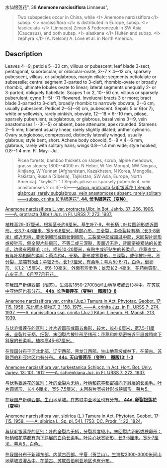 水仙银莲花",
38.**Anemone narcissiflora** Linnaeus",

> Two subspecies occur in China, while &lt;I&gt; Anemone narcissiflora&lt;/I&gt; subsp. &lt;I&gt; narcissiflora &lt;/I&gt; is distributed in Europe, subsp. &lt;I&gt; fasciculata &lt;/I&gt; (Linnaeus) Ziman &amp; Fedoronczuk in SW Asia (Caucasus), and both subsp. &lt;I&gt; alaskana &lt;/I&gt; Hultén and subsp. &lt;I&gt; zephyra &lt;/I&gt; (A. Nelson) A. Löve et al. in North America.

## Description
Leaves 4--9; petiole 5--30 cm, villous or pubescent; leaf blade 3-sect, pentagonal, suborbicular, or orbicular-ovate, 3--7 × 4--12 cm, sparsely pubescent, villous, or subglabrous, margin ciliate; segments petiolulate or subsessile; central segment 3-parted to 3-cleft, rhombic-ovate or broadly rhombic, ultimate lobules ovate to linear; lateral segments unequally 2- or 3-parted, obliquely flabellate. Scapes 1 or 2, 10--50 cm, villous or sparsely puberulent; cyme 1--5(--7)-flowered. Involucral bracts 3 or more; bract blade 3-parted to 3-cleft, broadly rhombic to narrowly obovate, 2--6 cm, usually pubescent. Pedicel 2--5(--8) cm, pubescent. Sepals 5 or 6(or 7), white or yellowish, rarely pinkish, obovate, 12--18 × 6--10 mm, pilose, sparsely puberulent, subglabrous, or glabrous, basal veins 3--9, vein anastomoses 1--3(--5) or absent, base attenuate, apex rounded. Stamens 2--5 mm; filament usually linear, rarely slightly dilated; anther cylindric. Ovary subglobose, compressed, distinctly laterally winged, usually glabrous; style bent, short. Achene body obovoid, 5--8 × 4--6 mm, glabrous, rarely with solitary hairs; wings 0.8--1.4 mm wide; style hooked, 0.8--1.4 mm. Fl. May--Jul.

> Picea forests, bamboo thickets on slopes, scrub, alpine meadows, grassy slopes; 1800--4000 m. N Hebei, W Nei Mongol, NW Ningxia, Xinjiang, W Yunnan [Afghanistan, Kazakhstan, N Korea, Mongolia, Pakistan, Russia (Siberia), Tajikistan; SW Asia, Europe, North America].
  "keylist": "
1 Sepals pilose or sparsely puberulent, vein anastomoses 2 or 3(--5)——<a href='/info/Anemone narcissiflora subsp. protracta?t=foc'>subsp. protracta 伏毛银莲花
1 Sepals glabrous, rarely subglabrous, vein anastomoses absent, rarely solitary——<a href='/info/Anemone narcissiflora subsp. crinita?t=foc'>subsp. crinita 长毛银莲花",
**44. 伏毛银莲花（变种）**

Anemone narcissiflora L. var. protracta Ulbr. in Bot. Jahrb. 37: 266. 1906.——A. protracta (Ulbr.) Juz. in Fl. URSS 7: 273. 1937.

植株高29-37厘米。根状茎长约6厘米。基生叶7-9，有长柄；叶片圆卵形或近圆形，长3.7-4.6厘米，宽5-6.8厘米，基部心形，三全裂，中全裂片有柄（长3-8毫米）或近无柄，菱状倒卵形或扇状倒卵形，三裂至中部或超过中部，末回裂片卵形或披针形，侧全裂片斜扇形，不等二或三深裂，表面近无毛，背面密被紧贴的长柔毛，边缘有密睫毛；叶、柄长10-20厘米，有贴生或近贴生的长柔毛。花葶直立，有与叶柄相同的柔毛；苞片约4，无柄，菱形或宽菱形，三深裂，或倒披针形，不分裂，顶端有3齿；伞辐2-5，长1-7厘米，有柔毛；萼片5(-6-7)，白色，倒卵形，长1.2-1.5厘米，宽6-10毫米，外面有短柔毛；雄蕊长2-4毫米，花药椭圆形，心皮无毛。6月至7月开花。

在我国产新疆西部（昭苏）。生海拔1850-2700米间山地草坡或云杉林中。在苏联中亚地区也有分布。
**44b. 长毛银莲花（变种）　图版13: 8**

Anemone narcissiflora var. crnita (Juz.) Tamura in Act. Phytotax. Geobot. 17: 115. 1958; 东北草本植物志 3: 158. 1975. ——A. crinita Juz. in Fl. URSS 7: 274. 1937. ——A. narcissiflora ssp. crinita (Juz.) Kitag. Lineam. Fl. Mansh. 213. 1939.

与伏毛银莲花的区别：叶片近圆形或圆五角形，较大，长4-6厘米，宽7.5-11厘米，全裂片无柄，细裂，末回裂片披针形至线形；花葶和叶柄密被近平展或稍向下斜展的长柔毛。植株高45-67厘米。

在我国分布于河北北部、辽宁西部、黑龙江西部。生山地草坡或林下。在蒙古、苏联西伯利亚地区也有分布。
**44c. 天山银莲花（变种）　图版13: 1-3**

Anemone narcissiflora var. turkestanica Schipcz. in Act. Hort. Bot. Univ. Jurjev. 13: 101. 1912 ——A. schrenkiana Juz. in Fl. URSS 7: 273. 1937.

与伏毛银莲花的区别：叶的全裂片无柄，叶柄和花葶都密被向下斜展的长柔毛。叶片圆肾形，长4-6厘米，宽5-7.5厘米，末回裂片宽披针形或狭卵形。萼片5。

在我国产新疆西部。生山地草坡。在苏联中亚地区也有分布。
**44d. 卵裂银莲花（变种）**

Anemone narcissiflora var. sibirica (L.) Tamura in Act. Phytotax. Geobot. 17: 115. 1958. ——A. sibirica L. Sp. pl. 541. 1753; DC. Prodr. 1: 22. 1824.

与伏毛银莲花的区别：叶的全裂片无柄，分裂程度较小，末回裂片卵形或狭卵形；叶柄和花葶都有向下斜展的白色长柔毛。叶片心状宽卵形，长3-5厘米，宽5-7厘米。萼片5，白色。

在我国分布于新疆东部、内蒙古西部、宁夏（贺兰山）。生海拔2300-3000米间山地草坡或灌丛中。在蒙古、苏联西伯利亚地区也有分布。

